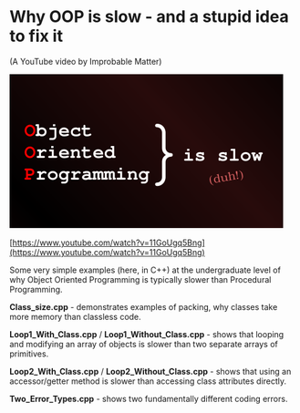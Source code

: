 # Why OOP is slow - and a stupid idea to fix it

(A YouTube video by Improbable Matter)

<img src="https://github.com/Valentin-Aslanyan/OOP-video/blob/main/Thumbnail_Small.png">

[https://www.youtube.com/watch?v=11GoUgq5Bng](https://www.youtube.com/watch?v=11GoUgq5Bng)



Some very simple examples (here, in C++) at the undergraduate level of why Object Oriented Programming is typically slower than Procedural Programming.

**Class_size.cpp** - demonstrates examples of packing, why classes take more memory than classless code.

**Loop1_With_Class.cpp** / **Loop1_Without_Class.cpp** - shows that looping and modifying an array of objects is slower than two separate arrays of primitives.

**Loop2_With_Class.cpp** / **Loop2_Without_Class.cpp** - shows that using an accessor/getter method is slower than accessing class attributes directly.

**Two_Error_Types.cpp** - shows two fundamentally different coding errors.


